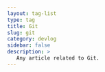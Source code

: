 ```yaml
---
layout: tag-list
type: tag
title: Git
slug: git
category: devlog
sidebar: false
description: >
   Any article related to Git.
---
```


